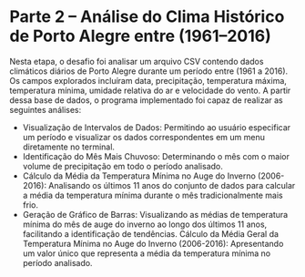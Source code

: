 # Parte 2 – Análise do Clima Histórico de Porto Alegre entre (1961–2016) 
Nesta etapa, o desafio foi analisar um arquivo CSV contendo dados climáticos diários de Porto Alegre durante um período entre (1961 a 2016). 
Os campos explorados incluíram data, precipitação, temperatura máxima, temperatura mínima, umidade relativa do ar e velocidade do vento.
A partir dessa base de dados, o programa implementado foi capaz de realizar as seguintes análises:
- Visualização de Intervalos de Dados: Permitindo ao usuário especificar um período e visualizar os dados correspondentes em um menu diretamente no terminal.
- Identificação do Mês Mais Chuvoso: Determinando o mês com o maior volume de precipitação em todo o período analisado.
- Cálculo da Média da Temperatura Mínima no Auge do Inverno (2006-2016): Analisando os últimos 11 anos do conjunto de dados para calcular a média da temperatura mínima durante o mês tradicionalmente mais frio.
- Geração de Gráfico de Barras: Visualizando as médias de temperatura mínima do mês de auge do inverno ao longo dos últimos 11 anos, facilitando a identificação de tendências.
Cálculo da Média Geral da Temperatura Mínima no Auge do Inverno (2006-2016): Apresentando um valor único que representa a média da temperatura mínima no período analisado.
